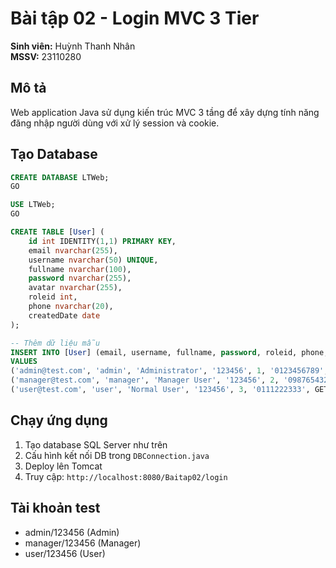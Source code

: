# Bài tập 02 - Login MVC 3 Tier

**Sinh viên:** Huỳnh Thanh Nhân  
**MSSV:** 23110280

## Mô tả
Web application Java sử dụng kiến trúc MVC 3 tầng để xây dựng tính năng đăng nhập người dùng với xử lý session và cookie.

## Tạo Database
```sql
CREATE DATABASE LTWeb;
GO

USE LTWeb;
GO

CREATE TABLE [User] (
    id int IDENTITY(1,1) PRIMARY KEY,
    email nvarchar(255),
    username nvarchar(50) UNIQUE,
    fullname nvarchar(100),
    password nvarchar(255),
    avatar nvarchar(255),
    roleid int,
    phone nvarchar(20),
    createdDate date
);

-- Thêm dữ liệu mẫu
INSERT INTO [User] (email, username, fullname, password, roleid, phone, createdDate) 
VALUES 
('admin@test.com', 'admin', 'Administrator', '123456', 1, '0123456789', GETDATE()),
('manager@test.com', 'manager', 'Manager User', '123456', 2, '0987654321', GETDATE()),
('user@test.com', 'user', 'Normal User', '123456', 3, '0111222333', GETDATE());
```

## Chạy ứng dụng
1. Tạo database SQL Server như trên
2. Cấu hình kết nối DB trong `DBConnection.java`
3. Deploy lên Tomcat
4. Truy cập: `http://localhost:8080/Baitap02/login`

## Tài khoản test
- admin/123456 (Admin)
- manager/123456 (Manager)  
- user/123456 (User)